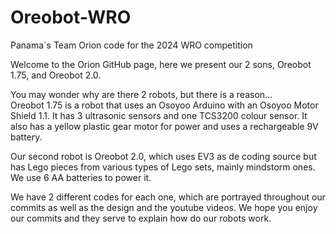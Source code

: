 # Oreobot-WRO
Panama´s Team Orion code for the 2024 WRO competition

Welcome to the Orion GitHub page, here we present our 2 sons, Oreobot 1.75, and Oreobot 2.0.

You may wonder why are there 2 robots, but there is a reason...     
Oreobot 1.75 is a robot that uses an Osoyoo Arduino with an Osoyoo Motor Shield 1.1. It has 3 ultrasonic sensors and one TCS3200 colour sensor. It also has a yellow plastic gear motor for power and uses a rechargeable 9V battery.

Our second robot is Oreobot 2.0, which uses EV3 as de coding source but has Lego pieces from various types of Lego sets, mainly mindstorm ones. We use 6 AA batteries to power it.

We have 2 different codes for each one, which are portrayed throughout our commits as well as the design and the youtube videos. We hope you enjoy our commits and they serve to explain how do our robots work. 
